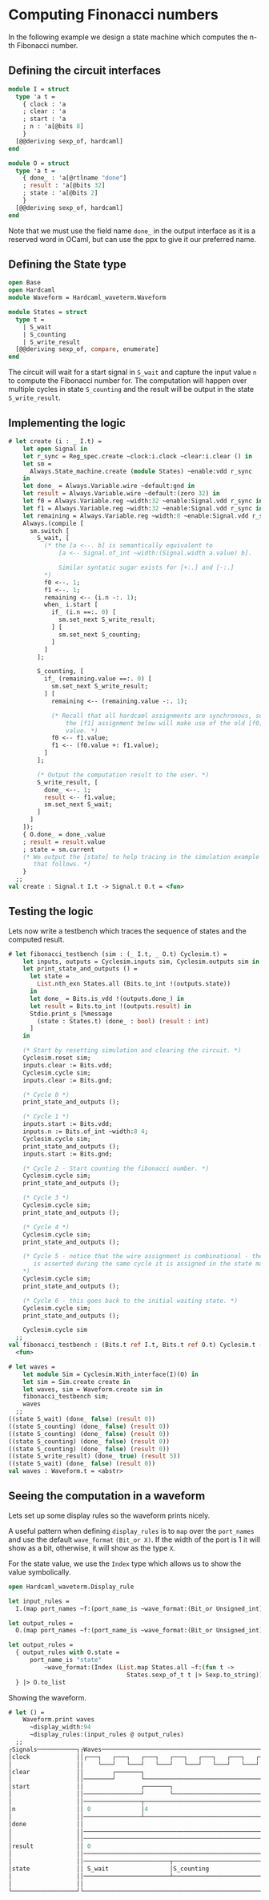 # Computing Finonacci numbers

<!--
```ocaml
# Hardcaml.Caller_id.set_mode Disabled
- : unit = ()
```
-->

In the following example we design a state machine which computes the
n-th Fibonacci number.

## Defining the circuit interfaces

```ocaml
module I = struct
  type 'a t =
    { clock : 'a
    ; clear : 'a
    ; start : 'a
    ; n : 'a[@bits 8]
    }
  [@@deriving sexp_of, hardcaml]
end

module O = struct
  type 'a t =
    { done_ : 'a[@rtlname "done"]
    ; result : 'a[@bits 32]
    ; state : 'a[@bits 2]
    }
  [@@deriving sexp_of, hardcaml]
end
```

Note that we must use the field name `done_` in the output interface
as it is a reserved word in OCaml, but can use the ppx to give it our
preferred name.


## Defining the State type


```ocaml
open Base
open Hardcaml
module Waveform = Hardcaml_waveterm.Waveform

module States = struct
  type t =
    | S_wait
    | S_counting
    | S_write_result
  [@@deriving sexp_of, compare, enumerate]
end
```

The circuit will wait for a start signal in `S_wait` and capture the
input value `n` to compute the Fibonacci number for. The computation
will happen over multiple cycles in state `S_counting` and the result
will be output in the state `S_write_result`.

## Implementing the logic

```ocaml
# let create (i : _ I.t) =
    let open Signal in
    let r_sync = Reg_spec.create ~clock:i.clock ~clear:i.clear () in
    let sm =
      Always.State_machine.create (module States) ~enable:vdd r_sync
    in
    let done_ = Always.Variable.wire ~default:gnd in
    let result = Always.Variable.wire ~default:(zero 32) in
    let f0 = Always.Variable.reg ~width:32 ~enable:Signal.vdd r_sync in
    let f1 = Always.Variable.reg ~width:32 ~enable:Signal.vdd r_sync in
    let remaining = Always.Variable.reg ~width:8 ~enable:Signal.vdd r_sync in
    Always.(compile [
      sm.switch [
        S_wait, [
          (* the [a <--. b] is semantically equivalent to
              [a <-- Signal.of_int ~width:(Signal.width a.value) b].

              Similar syntatic sugar exists for [+:.] and [-:.]
          *)
          f0 <--. 1;
          f1 <--. 1;
          remaining <-- (i.n -:. 1);
          when_ i.start [
            if_ (i.n ==:. 0) [
              sm.set_next S_write_result;
            ] [
              sm.set_next S_counting;
            ]
          ]
        ];

        S_counting, [
          if_ (remaining.value ==:. 0) [
            sm.set_next S_write_result;
          ] [
            remaining <-- (remaining.value -:. 1);

            (* Recall that all hardcaml assignments are synchronous, so
                the [f1] assignment below will make use of the old [f0]
                value. *)
            f0 <-- f1.value;
            f1 <-- (f0.value +: f1.value);
          ]
        ];

        (* Output the computation result to the user. *)
        S_write_result, [
          done_ <--. 1;
          result <-- f1.value;
          sm.set_next S_wait;
        ]
      ]
    ]);
    { O.done_ = done_.value
    ; result = result.value
    ; state = sm.current
    (* We output the [state] to help tracing in the simulation example
       that follows. *)
    }
  ;;
val create : Signal.t I.t -> Signal.t O.t = <fun>
```

## Testing the logic

Lets now write a testbench which traces the sequence of states and the computed result.

```ocaml
# let fibonacci_testbench (sim : (_ I.t, _ O.t) Cyclesim.t) =
    let inputs, outputs = Cyclesim.inputs sim, Cyclesim.outputs sim in
    let print_state_and_outputs () =
      let state =
        List.nth_exn States.all (Bits.to_int !(outputs.state))
      in
      let done_ = Bits.is_vdd !(outputs.done_) in
      let result = Bits.to_int !(outputs.result) in
      Stdio.print_s [%message
        (state : States.t) (done_ : bool) (result : int)
      ]
    in

    (* Start by resetting simulation and clearing the circuit. *)
    Cyclesim.reset sim;
    inputs.clear := Bits.vdd;
    Cyclesim.cycle sim;
    inputs.clear := Bits.gnd;

    (* Cycle 0 *)
    print_state_and_outputs ();

    (* Cycle 1 *)
    inputs.start := Bits.vdd;
    inputs.n := Bits.of_int ~width:8 4;
    Cyclesim.cycle sim;
    print_state_and_outputs ();
    inputs.start := Bits.gnd;

    (* Cycle 2 - Start counting the fibonacci number. *)
    Cyclesim.cycle sim;
    print_state_and_outputs ();

    (* Cycle 3 *)
    Cyclesim.cycle sim;
    print_state_and_outputs ();

    (* Cycle 4 *)
    Cyclesim.cycle sim;
    print_state_and_outputs ();

    (* Cycle 5 - notice that the wire assignment is combinational - the [done] signal
       is asserted during the same cycle it is assigned in the state machine.
    *)
    Cyclesim.cycle sim;
    print_state_and_outputs ();

    (* Cycle 6 - this goes back to the initial waiting state. *)
    Cyclesim.cycle sim;
    print_state_and_outputs ();

    Cyclesim.cycle sim
  ;;
val fibonacci_testbench : (Bits.t ref I.t, Bits.t ref O.t) Cyclesim.t -> unit =
  <fun>

# let waves =
    let module Sim = Cyclesim.With_interface(I)(O) in
    let sim = Sim.create create in
    let waves, sim = Waveform.create sim in
    fibonacci_testbench sim;
    waves
  ;;
((state S_wait) (done_ false) (result 0))
((state S_counting) (done_ false) (result 0))
((state S_counting) (done_ false) (result 0))
((state S_counting) (done_ false) (result 0))
((state S_counting) (done_ false) (result 0))
((state S_write_result) (done_ true) (result 5))
((state S_wait) (done_ false) (result 0))
val waves : Waveform.t = <abstr>
```

## Seeing the computation in a waveform

Lets set up some display rules so the waveform prints nicely.

A useful pattern when defining `display_rules` is to `map` over the
`port_names` and use the default `wave_format` `(Bit_or X)`. If the
width of the port is 1 it will show as a bit, otherwise, it will show
as the type `X`.

For the state value, we use the `Index` type which allows us to show
the value symbolically.

```ocaml
open Hardcaml_waveterm.Display_rule

let input_rules =
  I.(map port_names ~f:(port_name_is ~wave_format:(Bit_or Unsigned_int)) |> to_list)

let output_rules =
  O.(map port_names ~f:(port_name_is ~wave_format:(Bit_or Unsigned_int)))

let output_rules =
  { output_rules with O.state =
      port_name_is "state"
          ~wave_format:(Index (List.map States.all ~f:(fun t ->
                                 States.sexp_of_t t |> Sexp.to_string)))
  } |> O.to_list
```

Showing the waveform.

```ocaml
# let () =
    Waveform.print waves
      ~display_width:94
      ~display_rules:(input_rules @ output_rules)
  ;;
┌Signals───────────┐┌Waves───────────────────────────────────────────────────────────────────┐
│clock             ││┌───┐   ┌───┐   ┌───┐   ┌───┐   ┌───┐   ┌───┐   ┌───┐   ┌───┐   ┌───┐   │
│                  ││    └───┘   └───┘   └───┘   └───┘   └───┘   └───┘   └───┘   └───┘   └───│
│clear             ││        ┌───────┐                                                       │
│                  ││────────┘       └───────────────────────────────────────────────────────│
│start             ││                ┌───────┐                                               │
│                  ││────────────────┘       └───────────────────────────────────────────────│
│                  ││────────────────┬───────────────────────────────────────────────────────│
│n                 ││ 0              │4                                                      │
│                  ││────────────────┴───────────────────────────────────────────────────────│
│done              ││                                                        ┌───────┐       │
│                  ││────────────────────────────────────────────────────────┘       └───────│
│                  ││────────────────────────────────────────────────────────┬───────┬───────│
│result            ││ 0                                                      │5      │0      │
│                  ││────────────────────────────────────────────────────────┴───────┴───────│
│                  ││────────────────────────┬───────────────────────────────┬───────┬───────│
│state             ││ S_wait                 │S_counting                     │S_writ.│S_wait │
│                  ││────────────────────────┴───────────────────────────────┴───────┴───────│
│                  ││                                                                        │
└──────────────────┘└────────────────────────────────────────────────────────────────────────┘
```
